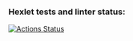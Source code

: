### Hexlet tests and linter status:
[![Actions Status](https://github.com/kirilldre29/python-project-49/actions/workflows/hexlet-check.yml/badge.svg)](https://github.com/kirilldre29/python-project-49/actions)